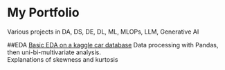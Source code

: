 # My Portfolio
Various projects in DA, DS, DE, DL, ML, MLOPs, LLM, Generative AI

##EDA
[Basic EDA on a kaggle car database](https://github.com/jpbianchi/portfolio/blob/main/EDA/EDA_basic.ipynb)
Data processing with Pandas, then uni-bi-multivariate analysis.  
Explanations of skewness and kurtosis




